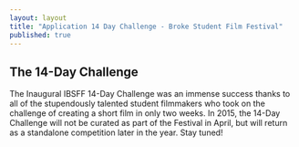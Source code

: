 ```yaml
---
layout: layout
title: "Application 14 Day Challenge - Broke Student Film Festival"
published: true
---
```


## The 14-Day Challenge

The Inaugural IBSFF 14-Day Challenge was an immense success thanks to all of the stupendously talented student filmmakers who took on the challenge of creating a short film in only two weeks.  In 2015, the 14-Day Challenge will not be curated as part of the Festival in April, but will return as a standalone competition later in the year.  Stay tuned! 